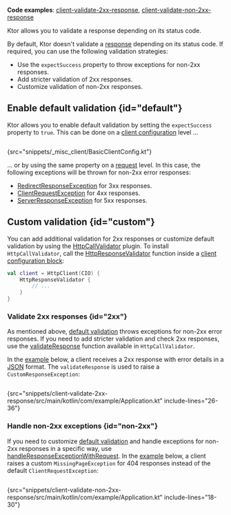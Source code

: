 [//]: # (title: Response validation)

<show-structure for="chapter" depth="2"/>

<tldr>
<p><b>Code examples</b>:
<a href="https://github.com/ktorio/ktor-documentation/tree/%ktor_version%/codeSnippets/snippets/client-validate-2xx-response">client-validate-2xx-response</a>,
<a href="https://github.com/ktorio/ktor-documentation/tree/%ktor_version%/codeSnippets/snippets/client-validate-non-2xx-response">client-validate-non-2xx-response</a>
</p>
</tldr>

<link-summary>
Ktor allows you to validate a response depending on its status code.
</link-summary>

By default, Ktor doesn't validate a [response](response.md) depending on its status code.
If required, you can use the following validation strategies:
- Use the `expectSuccess` property to throw exceptions for non-2xx responses.
- Add stricter validation of 2xx responses.
- Customize validation of non-2xx responses.


## Enable default validation {id="default"}

Ktor allows you to enable default validation by setting the `expectSuccess` property to `true`.
This can be done on a [client configuration](create-client.md#configure-client) level ... 

```kotlin
```
{src="snippets/_misc_client/BasicClientConfig.kt"}

... or by using the same property on a [request](request.md#parameters) level. 
In this case, the following exceptions will be thrown for non-2xx error responses:

* [RedirectResponseException](https://api.ktor.io/ktor-client/ktor-client-core/io.ktor.client.plugins/-redirect-response-exception/index.html) for 3xx responses.
* [ClientRequestException](https://api.ktor.io/ktor-client/ktor-client-core/io.ktor.client.plugins/-client-request-exception/index.html) for 4xx responses.
* [ServerResponseException](https://api.ktor.io/ktor-client/ktor-client-core/io.ktor.client.plugins/-server-response-exception/index.html) for 5xx responses.


## Custom validation {id="custom"}
You can add additional validation for 2xx responses or customize default validation by using the [HttpCallValidator](https://api.ktor.io/ktor-client/ktor-client-core/io.ktor.client.plugins/-http-call-validator/index.html) plugin. To install `HttpCallValidator`, call the [HttpResponseValidator](https://api.ktor.io/ktor-client/ktor-client-core/io.ktor.client.plugins/-http-response-validator.html) function inside a [client configuration block](create-client.md#configure-client):

```kotlin
val client = HttpClient(CIO) {
    HttpResponseValidator {
        // ...
    }
}
```


### Validate 2xx responses {id="2xx"}

As mentioned above, [default validation](#default) throws exceptions for non-2xx error responses. If you need to add stricter validation and check 2xx responses, use the [validateResponse](https://api.ktor.io/ktor-client/ktor-client-core/io.ktor.client.plugins/-http-call-validator/-config/validate-response.html) function available in `HttpCallValidator`. 

In the [example](https://github.com/ktorio/ktor-documentation/tree/%ktor_version%/codeSnippets/snippets/client-validate-2xx-response) below, a client receives a 2xx response with error details in a [JSON](serialization-client.md) format. The `validateResponse` is used to raise a `CustomResponseException`:

```kotlin
```
{src="snippets/client-validate-2xx-response/src/main/kotlin/com/example/Application.kt" include-lines="26-36"}

### Handle non-2xx exceptions {id="non-2xx"}

If you need to customize [default validation](#default) and handle exceptions for non-2xx responses in a specific way, use [handleResponseExceptionWithRequest](https://api.ktor.io/ktor-client/ktor-client-core/io.ktor.client.plugins/-http-call-validator/-config/handle-response-exception-with-request.html). In the [example](https://github.com/ktorio/ktor-documentation/tree/%ktor_version%/codeSnippets/snippets/client-validate-non-2xx-response) below, a client raises a custom `MissingPageException` for 404 responses instead of the default `ClientRequestException`:

```kotlin
```
{src="snippets/client-validate-non-2xx-response/src/main/kotlin/com/example/Application.kt" include-lines="18-30"}

